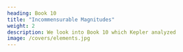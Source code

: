 ```yaml
---
heading: Book 10
title: "Incommensurable Magnitudes"
weight: 2
description: We look into Book 10 which Kepler analyzed 
image: /covers/elements.jpg
---
```

